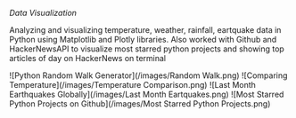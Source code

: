 _Data Visualization_
<p>Analyzing and visualizing temperature, weather, rainfall, eartquake data in Python using Matplotlib and Plotly libraries.
Also worked with Github and HackerNewsAPI to visualize most starred python projects and showing top articles of day on HackerNews on terminal</p>
![Python Random Walk Generator](/images/Random Walk.png)
![Comparing Temperature](/images/Temperature Comparison.png)
![Last Month Earthquakes Globally](/images/Last Month Eartquakes.png)
![Most Starred Python Projects on Github](/images/Most Starred Python Projects.png)
